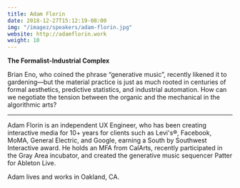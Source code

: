 ```yaml
---
title: Adam Florin
date: 2018-12-27T15:12:19-08:00
img: "/imagez/speakers/adam-florin.jpg"
website: http://adamflorin.work
weight: 10
---
```

**The Formalist-Industrial Complex**

Brian Eno, who coined the phrase “generative music”, recently likened it to gardening—but the material practice is just as much rooted in centuries of formal aesthetics, predictive statistics, and industrial automation. How can we negotiate the tension between the organic and the mechanical in the algorithmic arts?

<hr>

Adam Florin is an independent UX Engineer, who has been creating interactive media for 10+ years for clients such as Levi's®, Facebook, MoMA, General Electric, and Google, earning a South by Southwest Interactive award. He holds an MFA from CalArts, recently participated in the Gray Area incubator, and created the generative music sequencer Patter for Ableton Live.

Adam lives and works in Oakland, CA.
